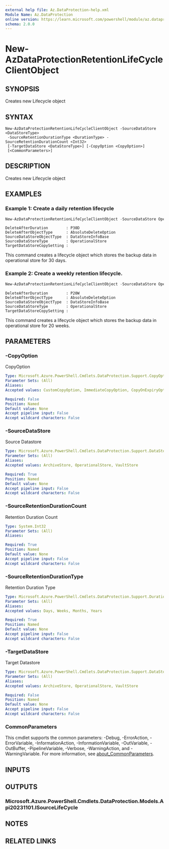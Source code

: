 ```yaml
---
external help file: Az.DataProtection-help.xml
Module Name: Az.DataProtection
online version: https://learn.microsoft.com/powershell/module/az.dataprotection/new-azdataprotectionretentionlifecycleclientobject
schema: 2.0.0
---
```


# New-AzDataProtectionRetentionLifeCycleClientObject

## SYNOPSIS
Creates new Lifecycle object

## SYNTAX

```
New-AzDataProtectionRetentionLifeCycleClientObject -SourceDataStore <DataStoreType>
 -SourceRetentionDurationType <DurationType> -SourceRetentionDurationCount <Int32>
 [-TargetDataStore <DataStoreType>] [-CopyOption <CopyOption>]
 [<CommonParameters>]
```

## DESCRIPTION
Creates new Lifecycle object

## EXAMPLES

### Example 1: Create a daily retention lifecycle
```powershell
New-AzDataProtectionRetentionLifeCycleClientObject -SourceDataStore OperationalStore -SourceRetentionDurationType Days -SourceRetentionDurationCount 30
```

```output
DeleteAfterDuration        : P30D
DeleteAfterObjectType      : AbsoluteDeleteOption
SourceDataStoreObjectType  : DataStoreInfoBase
SourceDataStoreType        : OperationalStore
TargetDataStoreCopySetting :
```

This command creates a lifecycle object which stores the backup data in operational store for 30 days.

### Example 2: Create a weekly retention lifecycle.
```powershell
New-AzDataProtectionRetentionLifeCycleClientObject -SourceDataStore OperationalStore -SourceRetentionDurationType Weeks -SourceRetentionDurationCount 20
```

```output
DeleteAfterDuration        : P20W
DeleteAfterObjectType      : AbsoluteDeleteOption
SourceDataStoreObjectType  : DataStoreInfoBase
SourceDataStoreType        : OperationalStore
TargetDataStoreCopySetting :
```

This command creates a lifecycle object which stores the backup data in operational store for 20 weeks.

## PARAMETERS

### -CopyOption
CopyOption

```yaml
Type: Microsoft.Azure.PowerShell.Cmdlets.DataProtection.Support.CopyOption
Parameter Sets: (All)
Aliases:
Accepted values: CustomCopyOption, ImmediateCopyOption, CopyOnExpiryOption

Required: False
Position: Named
Default value: None
Accept pipeline input: False
Accept wildcard characters: False
```

### -SourceDataStore
Source Datastore

```yaml
Type: Microsoft.Azure.PowerShell.Cmdlets.DataProtection.Support.DataStoreType
Parameter Sets: (All)
Aliases:
Accepted values: ArchiveStore, OperationalStore, VaultStore

Required: True
Position: Named
Default value: None
Accept pipeline input: False
Accept wildcard characters: False
```

### -SourceRetentionDurationCount
Retention Duration Count

```yaml
Type: System.Int32
Parameter Sets: (All)
Aliases:

Required: True
Position: Named
Default value: None
Accept pipeline input: False
Accept wildcard characters: False
```

### -SourceRetentionDurationType
Retention Duration Type

```yaml
Type: Microsoft.Azure.PowerShell.Cmdlets.DataProtection.Support.DurationType
Parameter Sets: (All)
Aliases:
Accepted values: Days, Weeks, Months, Years

Required: True
Position: Named
Default value: None
Accept pipeline input: False
Accept wildcard characters: False
```

### -TargetDataStore
Target Datastore

```yaml
Type: Microsoft.Azure.PowerShell.Cmdlets.DataProtection.Support.DataStoreType
Parameter Sets: (All)
Aliases:
Accepted values: ArchiveStore, OperationalStore, VaultStore

Required: False
Position: Named
Default value: None
Accept pipeline input: False
Accept wildcard characters: False
```

### CommonParameters
This cmdlet supports the common parameters: -Debug, -ErrorAction, -ErrorVariable, -InformationAction, -InformationVariable, -OutVariable, -OutBuffer, -PipelineVariable, -Verbose, -WarningAction, and -WarningVariable. For more information, see [about_CommonParameters](http://go.microsoft.com/fwlink/?LinkID=113216).

## INPUTS

## OUTPUTS

### Microsoft.Azure.PowerShell.Cmdlets.DataProtection.Models.Api20231101.ISourceLifeCycle

## NOTES

## RELATED LINKS
